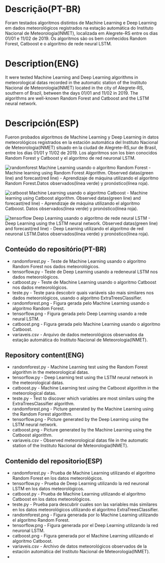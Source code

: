 # Descrição(PT-BR)
Foram testados algoritmos distintos de Machine Learning e Deep Learning em dados meteorológicos registrados na estação automática do Instituto Nacional de Meteorologia(INMET), localizada em Alegrete-RS entre os dias 01/01 e 11/02 de 2019. Os algoritmos são os bem conhecidos Random Forest, Catboost e o algoritmo de rede neural LSTM.

# Description(ENG)
It were tested Machine Learning and Deep Learning algorithms in meteorological datas recorded in the automatic station of the Instituto Nacional de Meteorologia(INMET) located in the city of Alegrete-RS, southern of Brazil, between the days 01/01 and 11/02 in 2019. The algorithms are well-known Random Forest and Catboost and the LSTM neural network.  

# Descripción(ESP)
Fueron probados algoritmos de Machine Learning y Deep Learning in datos meteorológicos registrados en la estación automática del Instituto Nacional de Meteorologia(INMET) situado en la ciudad de Alegrete-RS,sur de Brasil, entre los dias 01/01 y 11/02 de 2019. Los algoritmos son los bien conocidos Random Forest y Catboost y el algoritmo de red neuronal LSTM.

![randomforest](https://user-images.githubusercontent.com/80546143/187041955-cb336e37-1630-4357-a611-0884acb2fd12.png)
Machine Learning usando o algoritmo Random Forest - Machine learning using Random Forest Algorithm. Observed datas(green line) and forecast(red line) - Aprendizaje de máquina utilizando el algoritmo Random Forest.Datos observados(línea verde) y pronóstico(línea roja). 

![catboost](https://user-images.githubusercontent.com/80546143/187041866-351a7b2a-6da1-430a-9814-8fd22f79f889.png)
Machine Learning usando o algoritmo Catboost - Machine learning using Catboost algorithm. Observed datas(green line) and forecast(red line) - Aprendizaje de máquina utilizando el algoritmo Catboost. Datos observados(línea verde) y pronóstico(línea roja).

![tensorflow](https://user-images.githubusercontent.com/80546143/187074725-adeaf7f4-b4d9-4f93-929e-e9c41989f1cb.png)
Deep Learning usando o algoritmo de rede neural LSTM - Deep Learning using the LSTM neural network. Observed datas(green line) and forecast(red line) - Deep Learning utilizando el algoritmo de red neuronal LSTM.Datos observados(línea verde) y pronóstico(línea roja).

## Conteúdo do repositório(PT-BR)
+ randomforest.py - Teste de Machine Learning usando o algoritmo Random Forest nos dados meteorológicos.
+ tensorflow.py - Teste de Deep Learning usando a redeneural LSTM nos dados meteorológicos.
+ catboost.py - Teste de Machine Learning usando o algoritmo Catboost nos dados meteorológicos.
+ teste.py - Teste para descobrir quais variáveis são mais similares nos dados meteorológicos, usando o algoritmo ExtraTreesClassifier.
+ randomforest.png - Figura gerada pelo Machine Learning usando o algoritmo Random Forest.
+ tensorflow.png - Figura gerada pelo Deep Learning usando a rede neural LSTM.
+ catboost.png - Figura gerada pelo Machine Learning usando o algoritmo Catboost.
+ variaveis.csv - Arquivo de dados meteorológicos observados da estação automática do Instituto Nacional de Meteorologia(INMET).

## Repository content(ENG)
+ randomforest.py - Machine Learning test using the Random Forest algorithm in the meteorological datas.
+ tensorflow.py - Deep Learning test using the LSTM neural network in the meteorological datas.
+ catboost.py - Machine Learning test using the Catboost algorithm in the meteorological datas.
+ teste.py - Test to discover which variables are most similars using the ExtraTreesClassifier algorithm.
+ randomforest.png - Picture generated by the Machine Learning using the Random Forest algorithm.
+ tensorflow.png - Picture generated by the Deep Learning using the LSTM neural network.
+ catboost.png - Picture generated by the Machine Learning using the Catboost algorithm.
+ variaveis.csv - Observed meteorological datas file in the automatic station of the Instituto Nacional de Meteorologia(INMET).

## Contenido del repositorio(ESP)
+ randomforest.py - Prueba de Machine Learning utilizando el algoritmo Random Forest en los datos meteorológicos.
+ tensorflow.py - Prueba de Deep Learning utilizando la red neuronal LSTM en los datos meteorológicos.
+ catboost.py - Prueba de Machine Learning utilizando el algoritmo Catboost en los datos meteorológicos.
+ teste.py - Prueba para descubrir cuales son las variables más similares en los datos meteorológicos utilizando el algoritmo ExtraTreesClassifier.
+ randomforest.png - Figura generada por lo Machine Learning utilizando el algoritmo Random Forest.
+ tensorflow.png - Figura generada por el Deep Learning utilizando la red neuronal LSTM.
+ catboost.png - Figura generada por el Machine Learning utilizando el algoritmo Catboost.
+ variaveis.csv - Archivo de datos meteorológicos observados de la estación automática del Instituto Nacional de Meteorologia(INMET).
+ 
